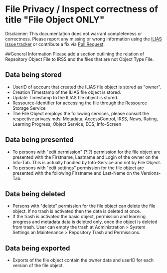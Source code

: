 # File Privacy / Inspect correctness of title "File Object ONLY" 
Disclaimer: This documentation does not warrant completeness or correctness. Please report any missing or wrong information using the [ILIAS issue tracker](https://mantis.ilias.de) or contribute a fix via [Pull Request](docs/development/contributing.md#pull-request-to-the-repositories).

##General Information
Please add a section outlining the relation of Repsoitory Object File to IRSS and the files that are not Object Type File. 

## Data being stored
- UserID of account that created the ILIAS file object is stored as "owner". 
- Creation Timestamp of the ILIAS file object is stored. 
- Update Timestamp  to the ILIAS file object is stored. 
- Ressource-Identifier for accessing the file through the Ressource Storage Service
- The File Object employs the following services, please consult the respective privacy.mds: Metadata, AccessControl, IRSS, News, Rating, Learning Progress, Object Service, ECS, Info-Screen  

## Data being presented
- To persons with "edit permission" (?!?) permission for the file object are presented with the Firstname, Lastname and Login of the owner on the Info-Tab. This is actually handled by Info-Service and not by File Object.   
- To persons with "edit settings" permission for the file object are presented with the following Firstname and Last-Name on the Versions-Tab. 

## Data being deleted
- Persons with "delete" permission for the file object can delete the file object. If no trash is activated then the data is deleted at once.  
- If the trash is activated the basic object, permission and learning progress and metadata data is deleted only, once the object is deleted from trash. User can empty the trash at Administration > System Settings an Maintenance > Repository Trash and Permissions.

## Data being exported
- Exports of the file object contain the owner data and userID for each version of the file object. 
